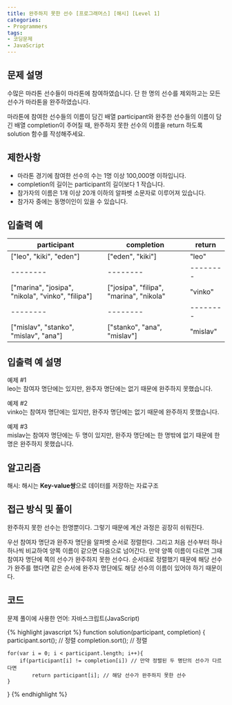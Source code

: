 ```yaml
---
title: 완주하지 못한 선수 [프로그래머스] [해시] [Level 1]
categories:
- Programmers
tags:
- 코딩문제
- JavaScript
---
```


## 문제 설명

수많은 마라톤 선수들이 마라톤에 참여하였습니다. 단 한 명의 선수를 제외하고는 모든 선수가 마라톤을 완주하였습니다.

마라톤에 참여한 선수들의 이름이 담긴 배열 participant와 완주한 선수들의 이름이 담긴 배열 completion이 주어질 때, 완주하지 못한 선수의 이름을 return 하도록 solution 함수를 작성해주세요.

## 제한사항

* 마라톤 경기에 참여한 선수의 수는 1명 이상 100,000명 이하입니다.
* completion의 길이는 participant의 길이보다 1 작습니다.
* 참가자의 이름은 1개 이상 20개 이하의 알파벳 소문자로 이루어져 있습니다.
* 참가자 중에는 동명이인이 있을 수 있습니다.

## 입출력 예



| participant | completion | return |
| -------- | -------- | -------- |
| ["leo", "kiki", "eden"]     | ["eden", "kiki"]     | "leo"     |
| -------- | -------- | -------- |
| ["marina", "josipa", "nikola", "vinko", "filipa"] | ["josipa", "filipa", "marina", "nikola" | "vinko" |
| -------- | -------- | -------- |
| ["mislav", "stanko", "mislav", "ana"] | ["stanko", "ana", "mislav"] | "mislav" |


## 입출력 예 설명

예제 #1 <br>
leo는 참여자 명단에는 있지만, 완주자 명단에는 없기 때문에 완주하지 못했습니다.

예제 #2 <br>
vinko는 참여자 명단에는 있지만, 완주자 명단에는 없기 때문에 완주하지 못했습니다.

예제 #3 <br>
mislav는 참여자 명단에는 두 명이 있지만, 완주자 명단에는 한 명밖에 없기 때문에 한명은 완주하지 못했습니다.

## 알고리즘

해시: 해시는 **Key-value쌍**으로 데이터를 저장하는 자료구조

## 접근 방식 및 풀이

완주하지 못한 선수는 한명뿐이다. 그렇기 때문에 계산 과정은 굉장히 쉬워진다.

우선 참여자 명단과 완주자 명단을 알파벳 순서로 정렬한다. 그리고 처음 선수부터 하나하나씩 비교하여 양쪽 이름이 같으면 다음으로 넘어간다. 만약 양쪽 이름이 다르면 그때 참여자 명단에 쪽의 선수가 완주하지 못한 선수다. 순서대로 정렬했기 때문에 해당 선수가 완주를 했다면 같은 순서에 완주자 명단에도 해당 선수의 이름이 있어야 하기 때문이다.

## 코드
문제 풀이에 사용한 언어: 자바스크립트(JavaScript)

{% highlight javascript %}
function solution(participant, completion) {
    participant.sort(); // 정렬
    completion.sort(); // 정렬
    
    for(var i = 0; i < participant.length; i++){
        if(participant[i] != completion[i]) // 만약 정렬된 두 명단의 선수가 다르다면
            return participant[i]; // 해당 선수가 완주하지 못한 선수
    }
}
{% endhighlight %}
